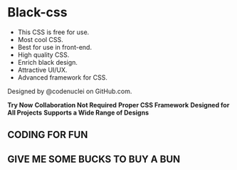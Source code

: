 # Black-css

- This CSS is free for use.
- Most cool CSS.
- Best for use in front-end.
- High quality CSS.
- Enrich black design.
- Attractive UI/UX.
- Advanced framework for CSS.

Designed by @codenuclei on GitHub.com.

**Try Now**
**Collaboration Not Required**
**Proper CSS Framework**
**Designed for All Projects**
**Supports a Wide Range of Designs**

## CODING FOR FUN ##
## GIVE ME SOME BUCKS TO BUY A BUN ##
